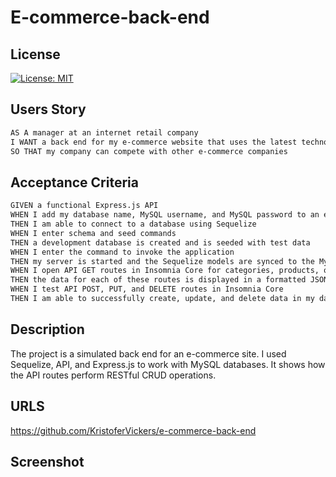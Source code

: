 # E-commerce-back-end

## License 

[![License: MIT](https://img.shields.io/badge/License-MIT-yellow.svg)](https://opensource.org/licenses/MIT)

## Users Story

```md
AS A manager at an internet retail company
I WANT a back end for my e-commerce website that uses the latest technologies
SO THAT my company can compete with other e-commerce companies
```

## Acceptance Criteria

```md
GIVEN a functional Express.js API
WHEN I add my database name, MySQL username, and MySQL password to an environment variable file
THEN I am able to connect to a database using Sequelize
WHEN I enter schema and seed commands
THEN a development database is created and is seeded with test data
WHEN I enter the command to invoke the application
THEN my server is started and the Sequelize models are synced to the MySQL database
WHEN I open API GET routes in Insomnia Core for categories, products, or tags
THEN the data for each of these routes is displayed in a formatted JSON
WHEN I test API POST, PUT, and DELETE routes in Insomnia Core
THEN I am able to successfully create, update, and delete data in my database
```

## Description 

The project is a simulated back end for an e-commerce site. I used Sequelize, API, and Express.js to work with MySQL databases. It shows how the API routes perform RESTful CRUD operations.

## URLS

https://github.com/KristoferVickers/e-commerce-back-end

## Screenshot

<img src=""> 